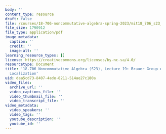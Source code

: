 ```yaml
---
body: ''
content_type: resource
draft: false
file: /courses/18-706-noncommutative-algebra-spring-2023/mit18_706_s23_lec19.pdf
file_size: 1790912
file_type: application/pdf
image_metadata:
  caption: ''
  credit: ''
  image-alt: ''
learning_resource_types: []
license: https://creativecommons.org/licenses/by-nc-sa/4.0/
resourcetype: Document
title: '18.706 Noncommutative Algebra (S23), Lecture 19: Brauer Group of a Ring Continued,
  Localization'
uid: daa5cd73-8407-4ade-8211-514ae27c180a
video_files:
  archive_url: ''
  video_captions_file: ''
  video_thumbnail_file: ''
  video_transcript_file: ''
video_metadata:
  video_speakers: ''
  video_tags: ''
  youtube_description: ''
  youtube_id: ''
---
```


